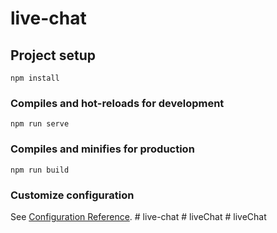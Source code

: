 # live-chat

## Project setup
```
npm install
```

### Compiles and hot-reloads for development
```
npm run serve
```

### Compiles and minifies for production
```
npm run build
```

### Customize configuration
See [Configuration Reference](https://cli.vuejs.org/config/).
#   l i v e - c h a t  
 #   l i v e C h a t  
 #   l i v e C h a t  
 